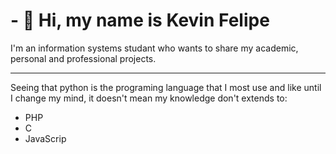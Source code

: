 <h1>- 👋 Hi, my name is Kevin Felipe</h1>
<p>
  I'm an information systems studant who wants to share my academic, personal and professional projects.
</p>
<hr/>
<p>Seeing that python is the programing language that I most use and like until I change my mind, it doesn't mean my knowledge don't extends to:</p>
<ul>
<li>PHP</li>
<li>C</li>
<li>JavaScrip</li>
</ul>
